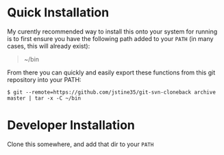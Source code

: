 # Quick Installation

My curently recommended way to install this onto your system for running is to first ensure
you have the following path added to your `PATH` (in many cases, this will already exist):

> ~/bin

From there you can quickly and easily export these functions from this git repository into
your PATH:

```
$ git --remote=https://github.com/jstine35/git-svn-cloneback archive master | tar -x -C ~/bin
```

# Developer Installation

Clone this somewhere, and add that dir to your `PATH`
